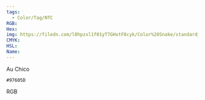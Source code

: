 ```yaml
---
tags:
  - Color/Tag/NTC
RGB:
Hex:
img: https://filedn.com/l0hpzxl1f01yT7GHxtF8cyk/Color%20Snake/standard_csv_to_svg/97605D.svg
CMYK:
HSL:
Name:
---
```

Au Chico
```palette
#97605D
```
RGB

